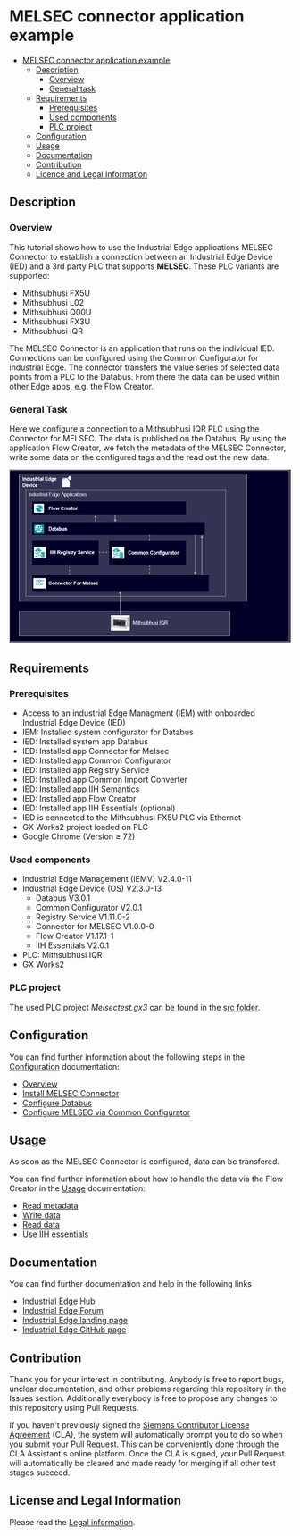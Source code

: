 # MELSEC connector application example

- [MELSEC connector application example](#melsec-connector-application-example)
  - [Description](#description)
    - [Overview](#overview)
    - [General task](#general-task)
  - [Requirements](#requirements)
    - [Prerequisites](#prerequisites)
    - [Used components](#used-components)
    - [PLC project](#plc-project)
  - [Configuration](#configuration)
  - [Usage](#usage)
  - [Documentation](#documentation)
  - [Contribution](#contribution)
  - [Licence and Legal Information](#licence-and-legal-information)
    
## Description

### Overview

This tutorial shows how to use the Industrial Edge applications MELSEC Connector to establish a connection between an Industrial Edge Device (IED) and a 3rd party PLC that supports **MELSEC**. These PLC variants are supported:

* Mithsubhusi FX5U
* Mithsubhusi L02
* Mithsubhusi Q00U
* Mithsubhusi FX3U
* Mithsubhusi IQR

The MELSEC Connector is an application that runs on the individual IED. Connections can be configured using the Common Configurator for industrial Edge. The connector transfers the value series of selected data points from a PLC to the Databus. From there the data can be used within other Edge apps, e.g. the Flow Creator.


### General Task

Here we configure a connection to a Mithsubhusi IQR PLC using the Connector for MELSEC. The data is published on the Databus. By using the application Flow Creator, we fetch the metadata of the MELSEC Connector, write some data on the configured tags and the read out the new data.

![Overview](/docs/graphics/Melsecarchi.PNG)


## Requirements

### Prerequisites

- Access to an industrial Edge Managment (IEM) with onboarded Industrial Edge Device (IED)
- IEM: Installed system configurator for Databus
- IED: Installed system app Databus
- IED: Installed app Connector for Melsec
- IED: Installed app Common Configurator
- IED: Installed app Registry Service
- IED: Installed app Common Import Converter
- IED: Installed app IIH Semantics
- IED: Installed app Flow Creator
- IED: Installed app IIH Essentials (optional)
- IED is connected to the Mithsubhusi FX5U PLC via Ethernet
- GX Works2 project loaded on PLC
- Google Chrome (Version ≥ 72)

### Used components

- Industrial Edge Management (IEMV) V2.4.0-11
- Industrial Edge Device (OS) V2.3.0-13
  - Databus V3.0.1
  - Common Configurator V2.0.1
  - Registry Service V1.11.0-2
  - Connector for MELSEC V1.0.0-0
  - Flow Creator V1.17.1-1
  - IIH Essentials V2.0.1
- PLC: Mithsubhusi IQR
- GX Works2

### PLC project

The used PLC project *Melsectest.gx3* can be found in the [src folder](/src/).

## Configuration

You can find further information about the following steps in the [Configuration](/docs/Installation.md) documentation:

- [Overview](/docs/Installation.md#overview)
- [Install MELSEC Connector](/docs/Installation.md#install-melsec-connector)
- [Configure Databus](/docs/Installation.md#configure-databus)
- [Configure MELSEC via Common Configurator](/docs/Installation.md#configure-melsec-via-common-configurator)


## Usage

As soon as the MELSEC Connector is configured, data can be transfered.

You can find further information about how to handle the data via the Flow Creator in the [Usage](/docs/Usage.md) documentation:

* [Read metadata](/docs/Usage.md#read-metadata)
* [Write data](/docs/Usage.md#write-data)
* [Read data](/docs/Usage.md#read-data)
* [Use IIH essentials](/docs/Usage.md#use-IIH-essentials)


## Documentation

You can find further documentation and help in the following links

- [Industrial Edge Hub](https://iehub.eu1.edge.siemens.cloud/#/documentation)
- [Industrial Edge Forum](https://www.siemens.com/industrial-edge-forum)
- [Industrial Edge landing page](https://new.siemens.com/global/en/products/automation/topic-areas/industrial-edge/simatic-edge.html)
- [Industrial Edge GitHub page](https://github.com/industrial-edge)


## Contribution

Thank you for your interest in contributing. Anybody is free to report bugs, unclear documentation, and other problems regarding this repository in the Issues section.
Additionally everybody is free to propose any changes to this repository using Pull Requests.

If you haven't previously signed the [Siemens Contributor License Agreement](https://cla-assistant.io/industrial-edge/) (CLA), the system will automatically prompt you to do so when you submit your Pull Request. This can be conveniently done through the CLA Assistant's online platform. Once the CLA is signed, your Pull Request will automatically be cleared and made ready for merging if all other test stages succeed.

## License and Legal Information

Please read the [Legal information](LICENSE.txt).

